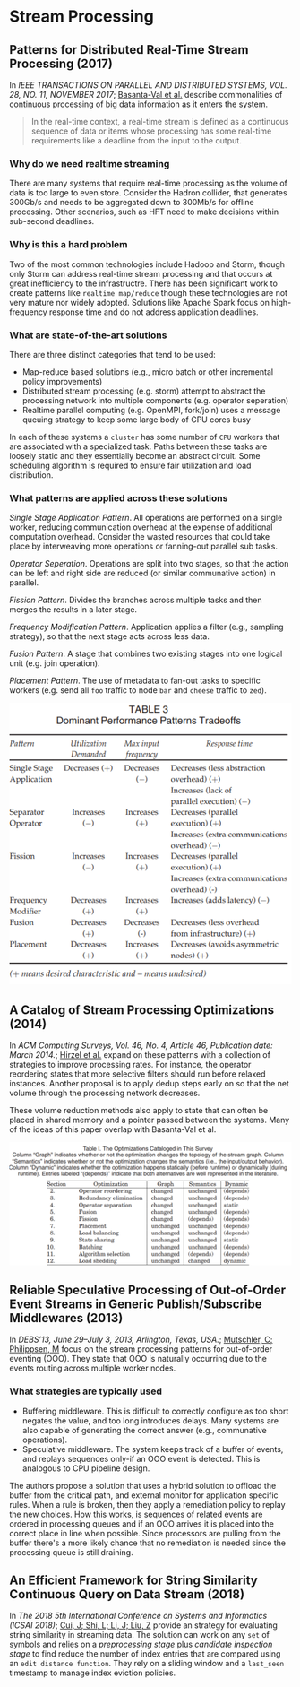 # Stream Processing

## Patterns for Distributed Real-Time Stream Processing (2017)

In _IEEE TRANSACTIONS ON PARALLEL AND DISTRIBUTED SYSTEMS, VOL. 28, NO. 11, NOVEMBER 2017_; [Basanta-Val et al.](Distributed_StreamProcessing.pdf) describe commonalities of continuous processing of big data information as it enters the system.

> In the real-time context, a real-time stream is defined as a continuous sequence of data or items whose processing has some real-time requirements like a deadline from the input
to the output.

### Why do we need realtime streaming

There are many systems that require real-time processing as the volume of data is too large to even store.  Consider the Hadron collider, that generates 300Gb/s and needs to be aggregated down to 300Mb/s for offline processing.  Other scenarios, such as HFT need to make decisions within sub-second deadlines.

### Why is this a hard problem

Two of the most common technologies include Hadoop and Storm, though only Storm can address real-time stream processing and that occurs at great inefficiency to the infrastructre.  There has been significant work to create patterns like `realtime map/reduce` though these technologies are not very mature nor widely adopted.  Solutions like Apache Spark focus on high-frequency response time and do not address application deadlines.

### What are state-of-the-art solutions

There are three distinct categories that tend to be used:

- Map-reduce based solutions (e.g., micro batch or other incremental policy improvements)
- Distributed stream processing (e.g. storm) attempt to abstract the processing network into multiple components (e.g. operator seperation)
- Realtime parallel computing (e.g. OpenMPI, fork/join) uses a message queuing strategy to keep some large body of CPU cores busy

In each of these systems a `cluster` has some number of `CPU` workers that are associated with a specialized task.  Paths between these tasks are loosely static and they essentially become an abstract circuit.  Some scheduling algorithm is required to ensure fair utilization and load distribution.

### What patterns are applied across these solutions

*Single Stage Application Pattern*.  All operations are performed on a single worker, reducing communication overhead at the expense of additional computation overhead.  Consider the wasted resources that could take place by interweaving more operations or fanning-out parallel sub tasks.

*Operator Seperation*. Operations are split into two stages, so that the action can be left and right side are reduced (or similar communative action) in parallel.

*Fission Pattern*.  Divides the branches across multiple tasks and then merges the results in a later stage.

*Frequency Modification Pattern*. Application applies a filter (e.g., sampling strategy), so that the next stage acts across less data.

*Fusion Pattern*. A stage that combines two existing stages into one logical unit (e.g. join operation).

*Placement Pattern*.  The use of metadata to fan-out tasks to specific workers (e.g. send all `foo` traffic to node `bar` and `cheese` traffic to `zed`).

![patterns.png](patterns.png)

## A Catalog of Stream Processing Optimizations (2014)

In _ACM Computing Surveys, Vol. 46, No. 4, Article 46, Publication date: March 2014._; [Hirzel et al.](StreamProcessingOptimizations.pdf) expand on these patterns with a collection of strategies to improve processing rates.  For instance, the operator reordering states that more selective filters should run before relaxed instances.  Another proposal is to apply dedup steps early on so that the net volume through the processing network decreases.

These volume reduction methods also apply to state that can often be placed in shared memory and a pointer passed between the systems.  Many of the ideas of this paper overlap with Basanta-Val et al.

![optimizations.png](optimizations.png)

## Reliable Speculative Processing of Out-of-Order Event Streams in Generic Publish/Subscribe Middlewares (2013)

In _DEBS’13, June 29–July 3, 2013, Arlington, Texas, USA._; [Mutschler, C; Philippsen, M](ReliableSpeculativeProcessing.pdf) focus on the stream processing patterns for out-of-order eventing (OOO).  They state that OOO is naturally occurring due to the events routing across multiple worker nodes.

### What strategies are typically used

- Buffering middleware.  This is difficult to correctly configure as too short negates the value, and too long introduces delays.  Many systems are also capable of generating the correct answer (e.g., communative operations).
- Speculative middleware.  The system keeps track of a buffer of events, and replays sequences only-if an OOO event is detected.  This is analogous to CPU pipeline design.

The authors propose a solution that uses a hybrid solution to offload the buffer from the critical path, and external monitor for application specific rules.  When a rule is broken, then they apply a remediation policy to replay the new choices.  How this works, is sequences of related events are ordered in processing queues and if an OOO arrives it is placed into the correct place in line when possible.  Since processors are pulling from the buffer there's a more likely chance that no remediation is needed since the processing queue is still draining.

## An Efficient Framework for String Similarity Continuous Query on Data Stream (2018)

In _The 2018 5th International Conference on Systems and Informatics (ICSAI 2018)_; [Cui, J; Shi, L; Li, J; Liu, Z](StringSimularity_ContinuousQuery_on_DataStream.pdf) provide an strategy for evaluating string similarity in streaming data.  The solution can work on any `set` of symbols and relies on a _preprocessing stage_ plus _candidate inspection stage_ to find reduce the number of index entries that are compared using an `edit distance function`. They rely on a sliding window and a `last_seen` timestamp to manage index eviction policies.
